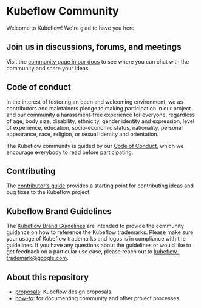 # Kubeflow Community

Welcome to Kubeflow! We're glad to have you here.

## Join us in discussions, forums, and meetings

Visit the
[community page in our docs](https://www.kubeflow.org/docs/about/community/) 
to see where you can chat with the community and share your ideas.

## Code of conduct

In the interest of fostering an open and welcoming environment, we as
contributors and maintainers pledge to making participation in our project and
our community a harassment-free experience for everyone, regardless of age, body
size, disability, ethnicity, gender identity and expression, level of
experience, education, socio-economic status, nationality, personal appearance,
race, religion, or sexual identity and orientation.

The Kubeflow community is guided by our [Code of
Conduct](https://github.com/kubeflow/community/blob/master/CODE_OF_CONDUCT.md),
which we encourage everybody to read before participating.

## Contributing

The [contributor's guide](https://www.kubeflow.org/docs/about/contributing/) 
provides a starting point for contributing ideas and bug fixes to the Kubeflow 
project.

## Kubeflow Brand Guidelines

The [Kubeflow Brand Guidelines](./KUBEFLOW_BRAND_GUIDELINES.pdf) are intended to provide the community guidance on how to reference the Kubeflow trademarks.
Please make sure your usage of Kubeflow trademarks and logos is in compliance with the guidelines. 
If you have any questions about the guidelines or would like to get feedback on a particular use case,
please reach out to kubeflow-trademark@google.com.

## About this repository

* [proposals](https://github.com/kubeflow/community/tree/master/proposals): Kubeflow design proposals
* [how-to](https://github.com/kubeflow/community/tree/master/how-to): for documenting community and other project processes
